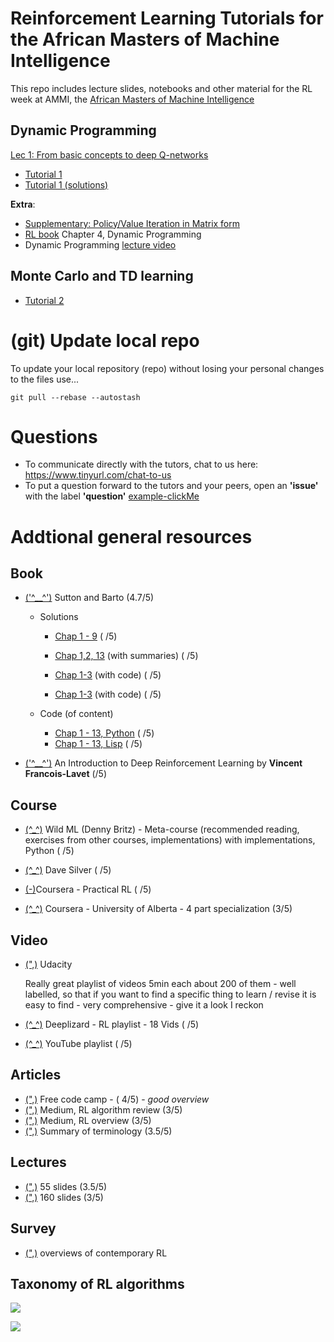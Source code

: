 # Reinforcement Learning Tutorials for the African Masters of Machine Intelligence

This repo includes lecture slides, notebooks and other material for the RL week at AMMI, the [African Masters of Machine Intelligence](https://aims-ammi.com/)

## Dynamic Programming

[Lec 1: From basic concepts to deep Q-networks](https://drive.google.com/file/d/1nV5uRjZ3tpLe9mxBP9-uEsSSnmjCuuAq/view)

- [Tutorial 1](https://github.com/s-mawjee/ammi-reinforcement-learning-2020/blob/master/Dynamic_Programming.ipynb)
- [Tutorial 1 (solutions)](https://github.com/s-mawjee/ammi-reinforcement-learning-2020/blob/master/Dynamic_Programming_Solutions.ipynb)

**Extra**:

- [Supplementary: Policy/Value Iteration in Matrix form](https://drive.google.com/file/d/1UR20JtQRjFyrvCseusVuPBmQIpB3XFAH/view?usp=sharing)
- [RL book](http://incompleteideas.net/book/the-book-2nd.html) Chapter 4, Dynamic Programming
- Dynamic Programming [lecture video](https://youtu.be/Nd1-UUMVfz4)

## Monte Carlo and TD learning

- [Tutorial 2](https://github.com/s-mawjee/ammi-reinforcement-learning-2020/blob/master/MonteCarlo_TD.ipynb)

# (git) Update local repo

To update your local repository (repo) without losing your personal changes to the files use...

`git pull --rebase --autostash`

# Questions

- To communicate directly with the tutors, chat to us here: https://www.tinyurl.com/chat-to-us
- To put a question forward to the tutors and your peers, open an **'issue'** with the label **'question'** [example-clickMe](https://tinyurl.com/issues-questions)

# Addtional general resources

## Book

- [('^\_\_^')](http://incompleteideas.net/book/the-book-2nd.html) Sutton and Barto (4.7/5)

  - Solutions

    - [Chap 1 - 9](http://fumblog.um.ac.ir/gallery/839/weatherwax_sutton_solutions_manual.pdf) ( /5)
    - [Chap 1,2, 13](https://micahcarroll.github.io/learning/2018/05/17/sutton-and-barto-rl.html) (with summaries) ( /5)
    - [Chap 1-3](https://github.com/iamhectorotero/rlai-exercises) (with code) ( /5)

    - [Chap 1-3](https://github.com/JKCooper2/rlai-exercises/tree/master/Chapter%202) (with code) ( /5)

  - Code (of content)
    - [Chap 1 - 13, Python](https://github.com/ShangtongZhang/reinforcement-learning-an-introduction) ( /5)
    - [Chap 1 - 13, Lisp](http://incompleteideas.net/book/code/code2nd.html) ( /5)

- [('^\_\_^')](https://arxiv.org/pdf/1811.12560.pdf) An Introduction to Deep Reinforcement Learning by **Vincent Francois-Lavet** (/5)

## Course

- [(^\_^)](http://www.wildml.com/2016/10/learning-reinforcement-learning/) Wild ML (Denny Britz) - Meta-course (recommended reading, exercises from other courses, implementations) with implementations, Python ( /5)

- [(^\_^)](http://www0.cs.ucl.ac.uk/staff/d.silver/web/Teaching.html) Dave Silver ( /5)

- [(-)](https://www.coursera.org/learn/practical-rl/home/)Coursera - Practical RL ( /5)

- [(^\_^)](https://www.coursera.org/specializations/reinforcement-learning) Coursera - University of Alberta - 4 part specialization (3/5)

## Video

- [(",)](https://www.youtube.com/watch?v=WO3kmx4CVgg&list=PL__ycckD1ec_yNMjDl-Lq4-1ZqHcXqgm7) Udacity

  Really great playlist of videos 5min each about 200 of them - well labelled, so that if you want to find a specific thing to learn / revise it is easy to find - very comprehensive - give it a look I reckon

- [(^\_^)](https://deeplizard.com/learn/video/nyjbcRQ-uQ8) Deeplizard - RL playlist - 18 Vids ( /5)

- [(^\_^)](https://www.youtube.com/results?search_query=reinforcement+learning+playlist) YouTube playlist ( /5)

## Articles

- [(",)](https://www.freecodecamp.org/news/an-introduction-to-reinforcement-learning-4339519de419/) Free code camp - ( 4/5) - _good overview_
- [(",)](https://towardsdatascience.com/introduction-to-various-reinforcement-learning-algorithms-i-q-learning-sarsa-dqn-ddpg-72a5e0cb6287) Medium, RL algorithm review (3/5)
- [(",)](https://medium.com/@SmartLabAI/reinforcement-learning-algorithms-an-intuitive-overview-904e2dff5bbc) Medium, RL overview (3/5)
- [(",)](https://medium.com/@jonathan_hui/rl-basics-algorithms-and-terms-ae98314851d7) Summary of terminology (3.5/5)

## Lectures

- [(",)](https://www.google.com/url?sa=t&rct=j&q=&esrc=s&source=web&cd=17&ved=2ahUKEwi_i5G_1YHlAhVUTsAKHe7-DO0QFjAQegQIBhAC&url=https%3A%2F%2Fwww.cs.cmu.edu%2F~mgormley%2Fcourses%2F10601-s17%2Fslides%2Flecture26-ri.pdf&usg=AOvVaw16vK6xMu1KnDfSBJLhsQ2h) 55 slides (3.5/5)
- [(",)](https://www.google.com/url?sa=t&rct=j&q=&esrc=s&source=web&cd=16&ved=2ahUKEwi_i5G_1YHlAhVUTsAKHe7-DO0QFjAPegQIAhAC&url=http%3A%2F%2Fgki.informatik.uni-freiburg.de%2Fteaching%2Fws0607%2Fadvanced%2Frecordings%2Freinforcement.pdf&usg=AOvVaw27GhncdcRKcuC4kef1j_m1) 160 slides (3/5)

## Survey

- [(",)](https://www.cs.cmu.edu/afs/cs/project/jair/pub/volume4/kaelbling96a-html/rl-survey.html) overviews of contemporary RL

## Taxonomy of RL algorithms

![](https://i.gyazo.com/2518e3649a399d299297cccf46abf3ee.png)

![](https://i.gyazo.com/14471967e6fdd130e49657e40cf640f5.png)
